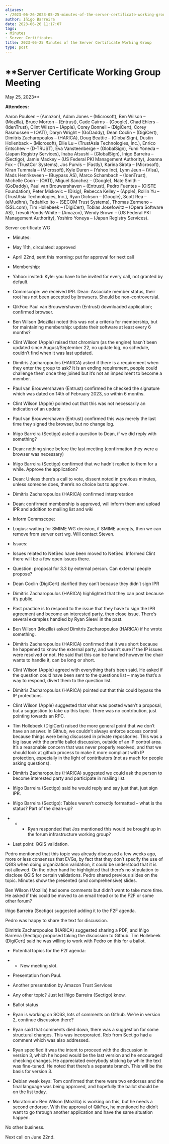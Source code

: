 ```yaml
---
aliases:
- /2023-06-26-2023-05-25-minutes-of-the-server-certificate-working-group/
author: Iñigo Barreira
date: 2023-06-26 11:17:07
tags:
- Minutes
- Server Certificates
title: 2023-05-25 Minutes of the Server Certificate Working Group
type: post
---
```


# **Server Certificate Working Group Meeting

May 25, 2023**

**Attendees:**

Aaron Poulsen – (Amazon), Adam Jones – (Microsoft), Ben Wilson – (Mozilla), Bruce Morton – (Entrust), Cade Cairns – (Google), Chad Ehlers – (IdenTrust), Clint Wilson – (Apple), Corey Bonnell – (DigiCert), Corey Rasmussen – (OATI), Daryn Wright – (GoDaddy), Dean Coclin – (DigiCert), Dimitris Zacharopoulos – (HARICA), Doug Beattie – (GlobalSign), Dustin Hollenback – (Microsoft), Ellie Lu – (TrustAsia Technologies, Inc.), Enrico Entschew – (D-TRUST), Eva Vansteenberge – (GlobalSign), Fumi Yoneda – (Japan Registry Services), Inaba Atsushi – (GlobalSign), Inigo Barreira – (Sectigo), Jamie Mackey – (US Federal PKI Management Authority), Joanna Fox – (TrustCor Systems), Jos Purvis – (Fastly), Karina Sirota – (Microsoft), Kiran Tummala – (Microsoft), Kyle Duren – (Yahoo Inc), Lynn Jeun – (Visa), Mads Henriksveen – (Buypass AS), Marco Schambach – (IdenTrust), Michelle Coon – (OATI), Miguel Sanchez – (Google), Nate Smith – (GoDaddy), Paul van Brouwershaven – (Entrust), Pedro Fuentes – (OISTE Foundation), Peter Miskovic – (Disig), Rebecca Kelley – (Apple), Rollin Yu – (TrustAsia Technologies, Inc.), Ryan Dickson – (Google), Scott Rea – (eMudhra), Tadahiko Ito – (SECOM Trust Systems), Thomas Zermeno – (SSL.com), Tim Hollebeek – (DigiCert), Tobias Josefowitz – (Opera Software AS), Trevoli Ponds-White – (Amazon), Wendy Brown – (US Federal PKI Management Authority), Yoshiro Yoneya – (Japan Registry Services).

Server certificate WG

- Minutes:

- May 11th, circulated: approved

- April 22nd, sent this morning: put for approval for next call

- Membership:

- Yahoo: invited: Kyle: you have to be invited for every call, not granted by default.

- Commscope: we received IPR. Dean: Associate member status, their root has not been accepted by browsers. Should be non-controversial.

- QikFox: Paul van Brouwershaven (Entrust) downloaded application; confirmed browser.

- Ben Wilson (Mozilla) noted this was not a criteria for membership, but for maintaining membership: update their software at least every 6 months?

- Clint Wilson (Apple) raised that chromium (as the engine) hasn’t been updated since August/September 22, no update log, no schedule, couldn’t find when it was last updated.

- Dimitris Zacharopoulos (HARICA) asked if there is a requirement when they enter the group to ask? It is an ending requirement, people could challenge them once they joined but it’s not an impediment to become a member.

- Paul van Brouwershaven (Entrust) confirmed he checked the signature which was dated on 14th of February 2023, so within 6 months.

- Clint Wilson (Apple) pointed out that this was not necessarily an indication of an update

- Paul van Brouwershaven (Entrust) confirmed this was merely the last time they signed the browser, but no change log.

- Iñigo Barreira (Sectigo) asked a question to Dean, if we did reply with something?

- Dean: nothing since before the last meeting (confirmation they were a browser was necessary)

- Iñigo Barreira (Sectigo) confirmed that we hadn’t replied to them for a while. Approve the application?

- Dean: Unless there’s a call to vote, dissent noted in previous minutes, unless someone does, there’s no choice but to approve.

- Dimitris Zacharopoulos (HARICA) confirmed interpretation

- Dean: confirmed membership is approved, will inform them and upload IPR and addition to mailing list and wiki

- Inform Commscope:

- Logius: waiting for SMIME WG decision, if SMIME accepts, then we can remove from server cert wg. Will contact Steven.

- Issues:

- Issues related to NetSec have been moved to NetSec. Informed Clint there will be a few open issues there.

- Question: proposal for 3.3 by external person. Can external people propose?

- Dean Coclin (DigiCert) clarified they can’t because they didn’t sign IPR

- Dimitris Zacharopoulos (HARICA) highlighted that they can post because it’s public.

- Past practice is to respond to the issue that they have to sign the IPR agreement and become an interested party, then close issue. There’s several examples handled by Ryan Sleevi in the past.

- Ben Wilson (Mozilla) asked Dimitris Zacharopoulos (HARICA) if he wrote something.

- Dimitris Zacharopoulos (HARICA) confirmed that it was short because he happened to know the external party, and wasn’t sure if the IP issues were resolved or not. He said that this can be handled however the chair wants to handle it, can be long or short.

- Clint Wilson (Apple) agreed with everything that’s been said. He asked if the question could have been sent to the questions list – maybe that’s a way to respond, divert them to the question list.

- Dimitris Zacharopoulos (HARICA) pointed out that this could bypass the IP protections.

- Clint Wilson (Apple) suggested that what was posted wasn’t a proposal, but a suggestion to take up this topic. There was no contribution, just pointing towards an RFC.

- Tim Hollebeek (DigiCert) raised the more general point that we don’t have an answer. In Github, we couldn’t always enforce access control because things were being discussed in private repositories. This was a big issue with the profile ballot discussion, outside of an IP control area. It’s a reasonable concern that was never properly resolved, and that we should look at github process to make it more compliant with IP protection, especially in the light of contributors (not as much for people asking questions).

- Dimitris Zacharopoulos (HARICA) suggested we could ask the person to become interested party and participate in mailing list.

- Iñigo Barreira (Sectigo) said he would reply and say just that, just sign IPR.

- Iñigo Barreira (Sectigo): Tables weren’t correctly formatted – what is the status? Part of the clean-up?

* - - Ryan responded that Jos mentioned this would be brought up in the forum infrastructure working group?

- Last point: QGIS validation.

Pedro mentioned that this topic was already discussed a few weeks ago, more or less consensus that EVGs, by fact that they don’t specify the use of QGIS when doing organization validation, it could be understood that it is not allowed. On the other hand he highlighted that there’s no stipulation to disclose QGIS for certain validations. Pedro shared previous slides on the topic. Minutes show the presented (and comprehensive) slides.

Ben Wilson (Mozilla) had some comments but didn’t want to take more time. He asked if this could be moved to an email tread or to the F2F or some other forum?

Iñigo Barreira (Sectigo) suggested adding it to the F2F agenda.

Pedro was happy to share the text for discussion.

Dimitris Zacharopoulos (HARICA) suggested sharing a PDF, and Iñigo Barreira (Sectigo) proposed taking the discussion to Github. Tim Hollebeek (DigiCert) said he was willing to work with Pedro on this for a ballot.

- Potential topics for the F2f agenda:

* - New meeting slot.

- Presentation from Paul.

- Another presentation by Amazon Trust Services

- Any other topic? Just let Iñigo Barreira (Sectigo) know.

- Ballot status

- Ryan is working on SC63, lots of comments on Github. We’re in version 2, continue discussion there?

- Ryan said that comments died down, there was a suggestion for some structural changes. This was incorporated. Rob from Sectigo had a comment which was also addressed.

- Ryan specified it was the intent to proceed with the discussion in version 3, which he hoped would be the last version and he encouraged checking changes. He appreciated everybody sticking by while the text was fine-tuned. He noted that there’s a separate branch. This will be the basis for version 3.

- Debian weak keys: Tom confirmed that there were two endorses and the final language was being approved, and hopefully the ballot should be on the list today.

- Moratorium: Ben Wilson (Mozilla) is working on this, but he needs a second endorser. With the approval of QikFox, he mentioned he didn’t want to go through another application and have the same situation happen.

No other business.

Next call on June 22nd.